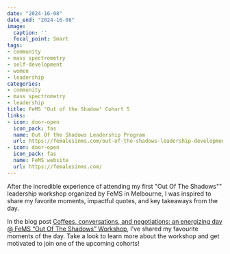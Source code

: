 ```yaml
---
date: "2024-16-08"
date_end: "2024-16-08"
image:
  caption: ''
  focal_point: Smart
tags:
- community
- mass spectrometry
- self-development
- women
- leadership
categories:
- community
- mass spectrometry
- leadership
title: FeMS "Out of the Shadow" Cohort 5
links:
- icon: door-open
  icon_pack: fas
  name: Out Of the Shadows Leadership Program
  url: https://femalesinms.com/out-of-the-shadows-leadership-development-program/
- icon: door-open
  icon_pack: fas
  name: FeMS website
  url: https://femalesinms.com/
---
```


After the incredible experience of attending my first "Out Of The Shadows"" leadership workshop organized by FeMS in Melbourne, I was inspired to share my favorite moments, impactful quotes, and key takeaways from the day.

In the blog post [Coffees, conversations, and negotiations: an energizing day @ FeMS “Out Of The Shadows” Workshop](https://blog.massdynamics.com/mass-dynamics-blog/femsoutoftheshadowsblog), I’ve shared my favourite moments of the day. Take a look to learn more about the workshop and get motivated to join one of the upcoming cohorts!
